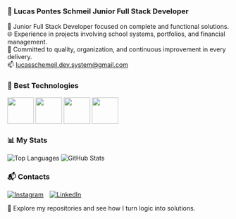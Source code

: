 ### 🧩 Lucas Pontes Schmeil Junior Full Stack Developer

🔧 Junior Full Stack Developer focused on complete and functional solutions.  
🌐 Experience in projects involving school systems, portfolios, and financial management.  
🎯 Committed to quality, organization, and continuous improvement in every delivery.  
📫 lucasschemeil.dev.system@gmail.com

### 🚀 Best Technologies

<img src="https://cdn.jsdelivr.net/gh/devicons/devicon@latest/icons/python/python-original.svg" width="60" /> <img src="https://cdn.jsdelivr.net/gh/devicons/devicon@latest/icons/java/java-original.svg" width="60" /> <img src="https://cdn.jsdelivr.net/gh/devicons/devicon@latest/icons/javascript/javascript-original.svg" width="60" /> <img src="https://cdn.jsdelivr.net/gh/devicons/devicon@latest/icons/html5/html5-original.svg" width="60" />

### 📊 My Stats

![Top Languages](https://github-readme-stats.vercel.app/api/top-langs/?username=lschmeil&theme=radical)  ![GitHub Stats](https://github-readme-stats.vercel.app/api?username=lschmeil&show_icons=true&theme=radical) 

### 📬 Contacts

<a href="https://www.instagram.com/lschmeil" target="_blank" rel="noopener noreferrer" style="display: inline-block; margin-right: 10px;">
  <img src="https://img.shields.io/badge/Instagram-E4405F?style=for-the-badge&logo=instagram&logoColor=white" alt="Instagram" />
</a>

<a href="https://www.linkedin.com/in/lschmeil" target="_blank" rel="noopener noreferrer" style="display: inline-block;">
  <img src="https://img.shields.io/badge/LinkedIn-0077B5?style=for-the-badge&logo=linkedin&logoColor=white" alt="LinkedIn" />
</a>

📂 Explore my repositories and see how I turn logic into solutions.

